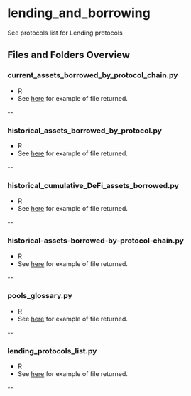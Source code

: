 # lending_and_borrowing

See protocols list for Lending protocols

## Files and Folders Overview

### current_assets_borrowed_by_protocol_chain.py

- R
- See [here]() for example of file returned.

--

### historical_assets_borrowed_by_protocol.py

- R
- See [here]() for example of file returned.

--

### historical_cumulative_DeFi_assets_borrowed.py

- R
- See [here]() for example of file returned.

--

### historical-assets-borrowed-by-protocol-chain.py

- R
- See [here]() for example of file returned.

--

### pools_glossary.py

- R
- See [here]() for example of file returned.

--

### lending_protocols_list.py

- R
- See [here]() for example of file returned.

--
